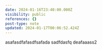 ```yaml
---
date: 2024-01-16T23:40:00.000Z
visibility: public
references: {}
post-type: note
updated: 2024-01-17T00:06:52.424Z
---
```


asafasdfafasdfsafada
sadfdasfq
deafaaass2
